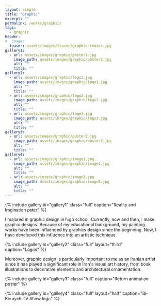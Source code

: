 ```yaml
---
layout: single
title: "Graphic"
excerpt: ""
permalink: /works/graphic/
tags:
  - graphic
header:
#  image: 
  teaser: assets/images/teaser/graphic-teaser.jpg 
gallery1:
  - url: assets/images/graphic/poster1.jpg
    image_path: assets/images/graphic/poster1.jpg
    alt: ""
    title: ""
gallery2:
  - url: assets/images/graphic/logo1.jpg
    image_path: assets/images/graphic/logo1.jpg
    alt: ""
    title: ""
  - url: assets/images/graphic/logo2.jpg
    image_path: assets/images/graphic/logo2.jpg
    alt: ""
    title: ""
  - url: assets/images/graphic/logo3.jpg
    image_path: assets/images/graphic/logo3.jpg
    alt: ""
    title: ""
gallery3:	
  - url: assets/images/graphic/poster2.jpg
    image_path: assets/images/graphic/poster2.jpg
    alt: ""
    title: ""
gallery4:
  - url: assets/images/graphic/image1.jpg
    image_path: assets/images/graphic/image1.jpg
    alt: ""
    title: ""
  - url: assets/images/graphic/image2.jpg
    image_path: assets/images/graphic/image2.jpg
    alt: ""
    title: ""	
---
```


{% include gallery id="gallery1" class="full" caption="Reality and Imgination pster" %}

I majored in graphic design in high school. Currently, now and then, I make graphic designs. Because of my educational background, my painting works have been influenced by graphics design since the beginning. Now, I have developed this influence into an artistic technique.

{% include gallery id="gallery2" class="full" layout="third" caption="Logos" %}

Moreover, graphic design is particularly important to me as an Iranian artist since it has played a significant role in Iran's visual art history, from book illustrations to decorative elements and architectural ornamentation.

{% include gallery id="gallery3" class="full" caption="Return animation poster" %}

{% include gallery id="gallery4" class="full" layout="half" caption="Bi-Kerayeh TV Show logo" %}
